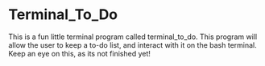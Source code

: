 # Terminal_To_Do
This is a fun little terminal program called terminal_to_do. This program will allow the user to keep a to-do list, and interact with it on the bash terminal. Keep an eye on this, as its not finished yet!
